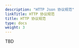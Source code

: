 ```yaml
---
description: "HTTP Json 协议规范"
linkTitle: HTTP 协议规范
title: HTTP 协议规范
type: docs
weight: 3
---
```


TBD
